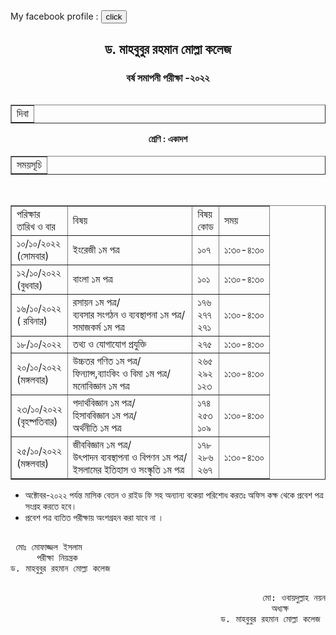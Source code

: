 <!DOCTYPE html>
<html>
<head>

</head>
<body>
My facebook profile : <a href="https://www.facebook.com/md.taibullah.98"><button>click</button></a>
<p>
<h2><p align="center">ড. মাহবুবুর রহমান মোল্লা কলেজ</p></h2></p>
<p><h3><p align="center">বর্ষ সমাপনী পরীক্ষা -২০২২</p></h3></p><table border="1"align="right"><tr><td>দিবা</td></tr></table>
<h4 align="center">শ্রেণি : একাদশ</h4>

<table border="1"align="center"><tr><td>সময়সূচি</td></tr></table><br>

<table border="1">
<tr>
<td>পরিক্ষার<br>তারিখ ও বার</td>
<td>বিষয়</td>
<td>বিষয়<br>কোড</td>
<td>সময়</td>
</tr>
<tr>
<td>১০/১০/২০২২<br>(সোমবার)</td>
<td>ইংরেজী ১ম পত্র</td>
<td>১০৭</td>
<td>১:৩০-৪:৩০</td>
</tr>
<tr>
<td> ১২/১০/২০২২ <br>(বুধবার)</td>
<td>বাংলা ১ম পত্র</td>
<td>১০১</td>
<td>১:৩০-৪:৩০</td>
</tr>
<tr>
<td> ১৬/১০/২০২২<br>( রবিনার)</td>
<td>রসায়ন ১ম পত্র/<br>ব্যবসার সংগঠন ও ব্যবস্থাপনা ১ম পত্র/<br> সমাজকর্ম ১ম পত্র</td>
<td>১৭৬<br>২৭৭<br>২৭১</td>
<td> ১:৩০-৪:৩০</td>
</tr>
<td>১৮/১০/২০২২</td>
<td>তথ্য ও যোগাযোগ প্রযুক্তি</td>
<td>২৭৫</td>
<td>১:৩০-৪:৩০</td>
</tr>
<tr>
<td>২০/১০/২০২২<br>(মঙ্গলবার)</td>
<td>উচ্চতর গণিত ১ম পত্র/<br>ফিন্যান্স,ব্যাংকিং ও বিমা ১ম পত্র/<br>মনোবিজ্ঞান ১ম পত্র</td>
<td>২৬৫<br>২৯২<br>১২৩</td>
<td>১:৩০-৪:৩০</td>
</tr>
<tr>
<td>২৩/১০/২০২২<br>(বৃহষ্পতিবার)</td>
<td>পদার্থবিজ্ঞান ১ম পত্র/ <br>হিসাববিজ্ঞান ১ম পত্র/<br>অর্থনীতি ১ম পত্র</td>
<td>১৭৪<br>২৫৩<br>১০৯</td>
<td>১:৩০-৪:৩০</td>
</tr>
<tr>
<td>২৫/১০/২০২২<br>(মঙ্গলবার)</td>
<td>জীববিজ্ঞান ১ম পত্র/<br>উৎপাদন ব্যবস্থাপনা ও বিপণন ১ম পত্র/<br>ইসলামের ইতিহাস ও সংস্কৃতি ১ম পত্র</td>
<td>১৭৮<br>২৮৬<br>২৬৭</td>
<td>১:৩০-৪:৩০</td></tr>
</table>
<ul type="dick">
<li>অক্টোবর-২০২২ পর্যন্ত মাসিক বেতন ও রাইড ফি সহ অন্যান্য বকেয়া পরিশোধ করতঃ অফিস কক্ষ থেকে প্রবেশ পত্র সংগ্রহ করতে হবে।</li>
<li> প্রবেশ পত্র ব্যতিত পরীক্ষায় অংশগ্রহন করা যাবে না ।</li>
</ul>


 <pre align="left">
 
 মোঃ মোফাজ্জল ইসলাম                      
     পরীক্ষা নিয়ন্ত্রক
ড. মাহবুবুর রহমান মোল্লা কলেজ 

</pre>
<pre align="right">
মো: ওবায়দুল্লাহ নয়ন
  অধ্যক্ষ       
   ড. মাহবুবুর রহমান মোল্লা কলেজ 
</pre>

</body>
</html>


